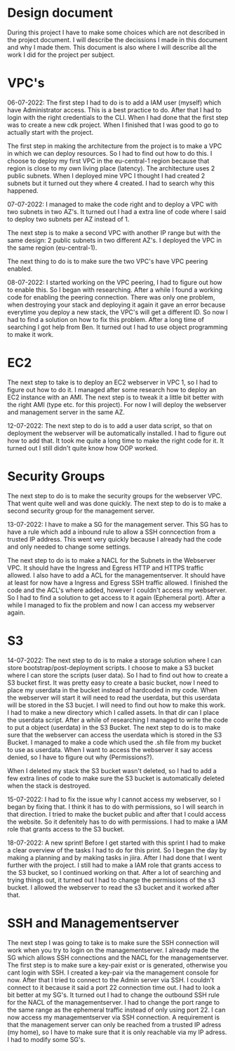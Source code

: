 # Design document

During this project I have to make some choices which are not described in the project document. I will describe the decissions I made in this document and why I made them. This document is also where I will describe all the work I did for the project per subject.

# VPC's

06-07-2022: The first step I had to do is to add a IAM user (myself) which have Administrator access. This is a best practice to do. After that I had to login with the right credentials to the CLI. When I had done that the first step was to create a new cdk project. When I finished that I was good to go to actually start with the project.  

The first step in making the architecture from the project is to make a VPC in which we can deploy resources. So I had to find out how to do this. I choose to deploy my first VPC in the eu-central-1 region because that region is close to my own living place (latency). The architecture uses 2 public subnets. When I deployed mine VPC I thought I had created 2 subnets but it turned out they where 4 created. I had to search why this happened.

07-07-2022: I managed to make the code right and to deploy a VPC with two subnets in two AZ's. It turned out I had a extra line of code where I said to deploy two subnets per AZ instead of 1. 

The next step is to make a second VPC with another IP range but with the same design: 2 public subnets in two different AZ's. I deployed the VPC in the same region (eu-central-1). 

The next thing to do is to make sure the two VPC's have VPC peering enabled. 

08-07-2022: I started working on the VPC peering, I had to figure out how to enable this. So I began with researching. After a while I found a working code for enabling the peering connection. There was only one problem, when destroying your stack and deploying it again it gave an error because everytime you deploy a new stack, the VPC's will get a different ID. So now I had to find a solution on how to fix this problem. After a long time of searching I got help from Ben. It turned out I had to use object programming to make it work. 

# EC2

The next step to take is to deploy an EC2 webserver in VPC 1, so I had to figure out how to do it. I managed after some research how to deploy an EC2 instance with an AMI. The next step is to tweak it a little bit better with the right AMI (type etc. for this project). For now I will deploy the webserver and management server in the same AZ. 

12-07-2022: The next step to do is to add a user data script, so that on deployment the webserver will be automatically installed. I had to figure out how to add that. It took me quite a long time to make the right code for it. It turned out I still didn't quite know how OOP worked.

# Security Groups

The next step to do is to make the security groups for the webserver VPC. That went quite well and was done quickly. The next step to do is to make a second security group for the management server.

13-07-2022: I have to make a SG for the management server. This SG has to have a rule which add a inbound rule to allow a SSH conncection from a trusted IP address. This went very quickly because I already had the code and only needed to change some settings. 

The next step to do is to make a NACL for the Subnets in the Webserver VPC. It should have the Ingress and Egress HTTP and HTTPS traffic allowed. I also have to add a ACL for the managementserver. It should have at least for now have a Ingress and Egress SSH traffic allowed. I finished the code and the ACL's where added, however I couldn't access my webserver. So I had to find a solution to get access to it again (Ephemeral port). After a while I managed to fix the problem and now I can access my webserver again.   

# S3

14-07-2022: The next step to do is to make a storage solution where I can store bootstrap/post-deployment scripts. I choose to make a S3 bucket where I can store the scripts (user data). So I had to find out how to create a S3 bucket first. It was pretty easy to create a basic bucket, now I need to place my userdata in the bucket instead of hardcoded in my code. When the webserver will start it will need to read the userdata, but this userdata will be stored in the S3 bucjet. I will need to find out how to make this work. I had to make a new directory which I called assets. In that dir can I place the userdata script. After a while of researching I managed to write the code to put a object (userdata) in the S3 Bucket. The next step to do is to make sure that the webserver can access the userdata which is stored in the S3 Bucket. I managed to make a code which used the .sh file from my bucket to use as userdata. When I want to access the webserver it say access denied, so I have to figure out why (Permissions?). 

When I deleted my stack the S3 bucket wasn't deleted, so I had to add a few extra lines of code to make sure the S3 bucket is automatically deleted when the stack is destroyed. 

15-07-2022: I had to fix the issue why I cannot access my webserver, so I began by fixing that. I think it has to do with permissions, so I will search in that direction. I tried to make the bucket public and after that I could access the website. So it defenitely has to do with permissions. I had to make a IAM role that grants access to the S3 bucket.

18-07-2022: A new sprint! Before I get started with this sprint I had to make a clear overview of the tasks I had to do for this print. So I began the day by making a planning and by making tasks in jiira. After I had done that I went further with the project. I still had to make a IAM role that grants access to the S3 bucket, so I continued working on that. After a lot of searching and trying things out, it turned out I had to change the permissions of the s3 bucket. I allowed the webserver to read  the s3 bucket and it worked after that. 

# SSH and Managementserver

The next step I was going to take is to make sure the SSH connection will work when you try to login on the managementserver. I already made the SG which allows SSH connections and the NACL for the managementserver. The first step is to make sure a key-pair exist or is generated, otherwise you cant login with SSH. I created a key-pair via the management console for now. After that I tried to connect to the Admin server via SSH. I couldn't connect to it because it said a port 22 connection time out. I had to look a bit better at my SG's. It turned out I had to change the outbound SSH rule for the NACL of the managementserver. I had to change the port range to the same range as the ephemeral traffic instead of only using port 22. I can now access my managementserver via SSH connection. A requirement is that the management server can only be reached from a trusted IP adress (my home), so I have to make sure that it is only reachable via my IP adress. I had to modify some SG's.  



